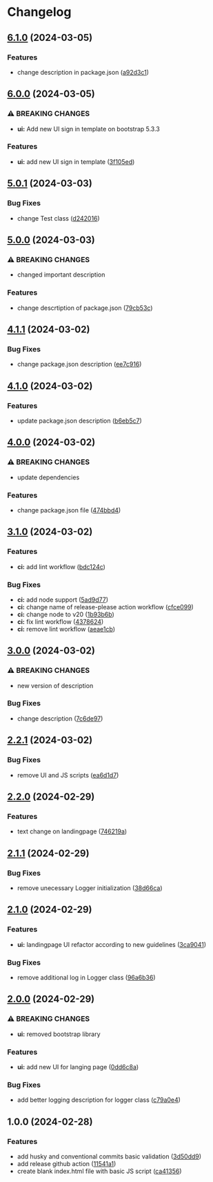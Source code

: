 # Changelog

## [6.1.0](https://github.com/ideaigniter/release-please-training-demo/compare/v6.0.0...v6.1.0) (2024-03-05)


### Features

* change description in package.json ([a92d3c1](https://github.com/ideaigniter/release-please-training-demo/commit/a92d3c1b2ef403ec11b122ced2679e787581caa3))

## [6.0.0](https://github.com/ideaigniter/release-please-training-demo/compare/v5.0.1...v6.0.0) (2024-03-05)


### ⚠ BREAKING CHANGES

* **ui:** Add new UI sign in template on bootstrap 5.3.3

### Features

* **ui:** add new UI sign in template ([3f105ed](https://github.com/ideaigniter/release-please-training-demo/commit/3f105ede86435fcf48aabbbdca76ef5938265e84))

## [5.0.1](https://github.com/ideaigniter/release-please-training-demo/compare/v5.0.0...v5.0.1) (2024-03-03)


### Bug Fixes

* change Test class ([d242016](https://github.com/ideaigniter/release-please-training-demo/commit/d242016fb4724e8777d689b4a641c659a93bdfcb))

## [5.0.0](https://github.com/ideaigniter/release-please-training-demo/compare/v4.1.1...v5.0.0) (2024-03-03)


### ⚠ BREAKING CHANGES

* changed important description

### Features

* change descrtiption of package.json ([79cb53c](https://github.com/ideaigniter/release-please-training-demo/commit/79cb53c4ccdd785c0cdc4fcb457f434d4692c1e5))

## [4.1.1](https://github.com/ideaigniter/release-please-training-demo/compare/v4.1.0...v4.1.1) (2024-03-02)


### Bug Fixes

* change package.json description ([ee7c916](https://github.com/ideaigniter/release-please-training-demo/commit/ee7c91650b3739c6b71dc745d55de123272acad6))

## [4.1.0](https://github.com/ideaigniter/release-please-training-demo/compare/v4.0.0...v4.1.0) (2024-03-02)


### Features

* update package.json description ([b6eb5c7](https://github.com/ideaigniter/release-please-training-demo/commit/b6eb5c7b95e9c0d124ec94dd35e6b15b5bc68c44))

## [4.0.0](https://github.com/ideaigniter/release-please-training-demo/compare/v3.1.0...v4.0.0) (2024-03-02)


### ⚠ BREAKING CHANGES

* update dependencies

### Features

* change package.json file ([474bbd4](https://github.com/ideaigniter/release-please-training-demo/commit/474bbd4548036208f5776f9f16fad10f1d56c536))

## [3.1.0](https://github.com/ideaigniter/release-please-training-demo/compare/v3.0.0...v3.1.0) (2024-03-02)


### Features

* **ci:** add lint workflow ([bdc124c](https://github.com/ideaigniter/release-please-training-demo/commit/bdc124c4bd1f2ed836cede86a4bccd4dcf3ebe8d))


### Bug Fixes

* **ci:** add node support ([5ad9d77](https://github.com/ideaigniter/release-please-training-demo/commit/5ad9d7730f132a956b6f7a5d18b96ea50d74435f))
* **ci:** change name of release-please action workflow ([cfce099](https://github.com/ideaigniter/release-please-training-demo/commit/cfce0998bd5b1eb8c2b4c9ba573408bfcf392f66))
* **ci:** change node to v20 ([1b93b6b](https://github.com/ideaigniter/release-please-training-demo/commit/1b93b6b70cb116d19543752d9d925a993d71a3fc))
* **ci:** fix lint workflow ([4378624](https://github.com/ideaigniter/release-please-training-demo/commit/43786243b2513c4d1716d8c5bee5dafe56342a00))
* **ci:** remove lint workflow ([aeae1cb](https://github.com/ideaigniter/release-please-training-demo/commit/aeae1cb4c79274e108ba9e5d4d1279c32f13dec1))

## [3.0.0](https://github.com/ideaigniter/release-please-training-demo/compare/v2.2.1...v3.0.0) (2024-03-02)


### ⚠ BREAKING CHANGES

* new version of description

### Bug Fixes

* change description ([7c6de97](https://github.com/ideaigniter/release-please-training-demo/commit/7c6de97c01ff2b32a909268e0e8e266c3bc74880))

## [2.2.1](https://github.com/ideaigniter/release-please-training-demo/compare/v2.2.0...v2.2.1) (2024-03-02)


### Bug Fixes

* remove UI and JS scripts ([ea6d1d7](https://github.com/ideaigniter/release-please-training-demo/commit/ea6d1d7d5c131b2771fe32f6f3519a34813d1c0f))

## [2.2.0](https://github.com/ideaigniter/release-please-training-demo/compare/v2.1.1...v2.2.0) (2024-02-29)


### Features

* text change on landingpage ([746219a](https://github.com/ideaigniter/release-please-training-demo/commit/746219a12976004c225543a1ab68b829a3f22b7b))

## [2.1.1](https://github.com/ideaigniter/release-please-training-demo/compare/v2.1.0...v2.1.1) (2024-02-29)


### Bug Fixes

* remove unecessary Logger initialization ([38d66ca](https://github.com/ideaigniter/release-please-training-demo/commit/38d66ca589a37fc71204e735f55e5b71b8100262))

## [2.1.0](https://github.com/ideaigniter/release-please-training-demo/compare/v2.0.0...v2.1.0) (2024-02-29)


### Features

* **ui:** landingpage UI refactor according to new guidelines ([3ca9041](https://github.com/ideaigniter/release-please-training-demo/commit/3ca904169955e384bc0dcd36dfb0764d32435ae7))


### Bug Fixes

* remove additional log in Logger class ([96a6b36](https://github.com/ideaigniter/release-please-training-demo/commit/96a6b36a2e8fe77d24d4bb2374f444b80388ac88))

## [2.0.0](https://github.com/ideaigniter/release-please-training-demo/compare/v1.0.0...v2.0.0) (2024-02-29)


### ⚠ BREAKING CHANGES

* **ui:** removed bootstrap library

### Features

* **ui:** add new UI for langing page ([0dd6c8a](https://github.com/ideaigniter/release-please-training-demo/commit/0dd6c8accfb5ca5701894512aa09129dce29ac3c))


### Bug Fixes

* add better logging description for logger class ([c79a0e4](https://github.com/ideaigniter/release-please-training-demo/commit/c79a0e4a75518d1c4a3cb6c07104994a07dfd811))

## 1.0.0 (2024-02-28)


### Features

* add husky and conventional commits basic validation ([3d50dd9](https://github.com/ideaigniter/release-please-training-demo/commit/3d50dd9174723a5165ffa6d72b1f2240ebf9bc73))
* add release github action ([11541a1](https://github.com/ideaigniter/release-please-training-demo/commit/11541a1bc81fe073383b3bae4a47e3d8eaaf03c3))
* create blank index.html file with basic JS script ([ca41356](https://github.com/ideaigniter/release-please-training-demo/commit/ca41356071202a315989a58dacec1d2b8327e076))
